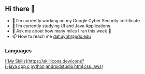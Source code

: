 ## Hi there 👋

- 📖 I’m currently working on my Google Cyber Security certificate
- 🌱 I’m currently studying UI and Java Applications
- 💬 Ask me about how many miles I ran this week 🐛
- 📫 How to reach me dahuynh@pdx.edu
  


### Languages
[![My Skills](https://skillicons.dev/icons?i=java,cpp,c,python,androidstudio,html,css, aws)](https://skillicons.dev)
<!--
**danielhuynh081/danielhuynh081** is a ✨ _special_ ✨ repository because its `README.md` (this file) appears on your GitHub profile.


- 📖 I’m currently working on my Google Cyber Security certificate
- 🌱 I’m currently studying UI and Java Applications
- 💬 Ask me about how many miles I ran this week 🐛
- 📫 How to reach me dahuynh@pdx.edu
# Connect with me:
:### Connect with me
-->
